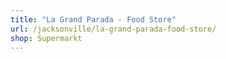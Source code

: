```yaml
---
title: "La Grand Parada - Food Store"
url: /jacksonville/la-grand-parada-food-store/
shop: Supermarkt
---
```

